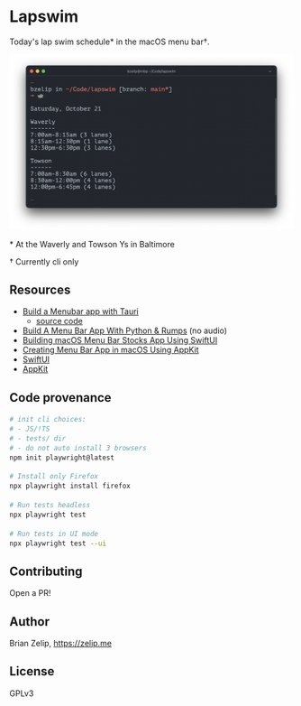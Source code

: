 # Lapswim

Today's lap swim schedule\* in the macOS menu bar†.

![screenshot of lapswim cli](./cli-screenshot.png)

\* At the Waverly and Towson Ys in Baltimore

† Currently cli only

## Resources

- [Build a Menubar app with Tauri](https://www.youtube.com/watch?v=Jm5dzewv3gA)
  - [source code](https://github.com/rust-adventure/yt-tauri-menubar-example)
- [Build A Menu Bar App With Python & Rumps](https://www.youtube.com/watch?v=TW6VEywhtT4) (no audio)
- [Building macOS Menu Bar Stocks App Using SwiftUI](https://www.youtube.com/watch?v=cA-oUgOfLxY)
- [Creating Menu Bar App in macOS Using AppKit](https://www.youtube.com/watch?v=uszImMe0CsU)
- [SwiftUI](https://developer.apple.com/documentation/swiftui)
- [AppKit](https://developer.apple.com/documentation/appkit)

## Code provenance

```sh
# init cli choices:
# - JS/!TS
# - tests/ dir
# - do not auto install 3 browsers
npm init playwright@latest

# Install only Firefox
npx playwright install firefox

# Run tests headless
npx playwright test

# Run tests in UI mode
npx playwright test --ui
```

## Contributing

Open a PR!

## Author

Brian Zelip, https://zelip.me

## License

GPLv3
